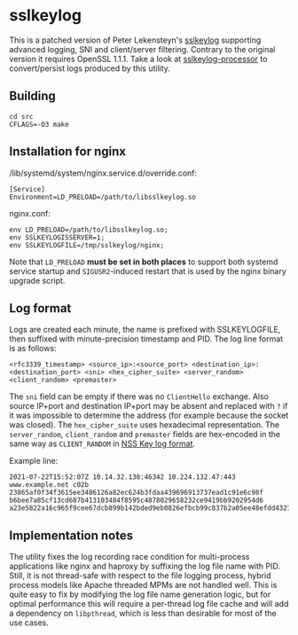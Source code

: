 # sslkeylog
This is a patched version of Peter Lekensteyn's [sslkeylog](https://github.com/Lekensteyn/wireshark-notes/tree/master/src) supporting advanced logging, SNI and client/server filtering.
Contrary to the original version it requires OpenSSL 1.1.1.
Take a look at [sslkeylog-processor](https://github.com/drivenet/sslkeylog-processor) to convert/persist logs produced by this utility.

## Building
```shell
cd src
CFLAGS=-O3 make
```

## Installation for nginx
/lib/systemd/system/nginx.service.d/override.conf:
```systemd
[Service]
Environment=LD_PRELOAD=/path/to/libsslkeylog.so
```
nginx.conf:
```text
env LD_PRELOAD=/path/to/libsslkeylog.so;
env SSLKEYLOGISSERVER=1;
env SSLKEYLOGFILE=/tmp/sslkeylog/nginx;
```
Note that `LD_PRELOAD` **must be set in both places** to support both systemd service startup and `SIGUSR2`-induced restart that is used by the nginx binary upgrade script.

## Log format
Logs are created each minute, the name is prefixed with SSLKEYLOGFILE, then suffixed with minute-precision timestamp and PID.
The log line format is as follows:
```text
<rfc3339_timestamp> <source_ip>:<source_port> <destination_ip>:<destination_port> <sni> <hex_cipher_suite> <server_random> <client_random> <premaster>
```
The `sni` field can be empty if there was no `ClientHello` exchange. Also source IP+port and destination IP+port may be absent and replaced with `?` if it was impossible to determine the address (for example because the socket was closed).
The `hex_cipher_suite` uses hexadecimal representation.
The `server_random`, `client_random` and `premaster` fields are hex-encoded in the same way as `CLIENT_RANDOM` in [NSS Key log format](https://developer.mozilla.org/en-US/docs/Mozilla/Projects/NSS/Key_Log_Format).

Example line:
```text
2021-07-22T15:52:07Z 10.14.32.138:46342 10.224.132.47:443 www.example.net c02b 23865af0f34f3615ee3486126a82ec624b3fdaa439696913737ead1c91e6c98f b6bee7a85cf13cd687b413103484f8595c4878029658232ce9419bb9202954d6 a23e5822a16c965f9cee67dcb899b142bded9eb0826efbcb99c837b2a05ee48efdd4327659f3394fcb8e4a9d105dfa48
```

## Implementation notes
The utility fixes the log recording race condition for multi-process applications like nginx and haproxy by suffixing the log file name with PID. Still, it is not thread-safe with respect to the file logging process, hybrid process models like Apache threaded MPMs are not handled well. This is quite easy to fix by modifying the log file name generation logic, but for optimal performance this will require a per-thread log file cache and will add a dependency on `libpthread`, which is less than desirable for most of the use cases.
